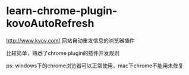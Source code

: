 learn-chrome-plugin-kovoAutoRefresh
===================================
http://www.kvov.com/
网站自动重发信息的浏览器插件

比较简单，熟悉了chrome plugin的插件开发规则

ps:
  windows下的chrome浏览器可以正常使用，mac下chrome不能用未修复
